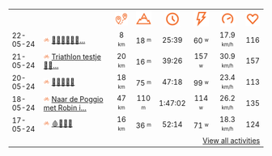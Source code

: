 <table>
    <tr>
        <th></th>
        <th></th>
        <th align="center"><img src="https://raw.githubusercontent.com/robiningelbrecht/strava-activities/master/public/distance.svg" width="30" alt="distance" title="distance"/></th>
        <th align="center"><img src="https://raw.githubusercontent.com/robiningelbrecht/strava-activities/master/public/elevation.svg" width="30" alt="elevation" title="elevation"/></th>
        <th align="center"><img src="https://raw.githubusercontent.com/robiningelbrecht/strava-activities/master/public/time.svg" width="30" alt="time" title="time"/></th>
        <th align="center"><img src="https://raw.githubusercontent.com/robiningelbrecht/strava-activities/master/public/average-watt.svg" width="30" alt="average watts" title="average watts"/></th>
        <th align="center"><img src="https://raw.githubusercontent.com/robiningelbrecht/strava-activities/master/public/average-speed.svg" width="30" alt="average speed" title="average speed"/></th>
        <th align="center"><img src="https://raw.githubusercontent.com/robiningelbrecht/strava-activities/master/public/heart-rate.svg" width="30" alt="average heart rate" title="average heart rate"/></th>
    </tr>
            <tr>
            <td>22-05-24</td>
            <td>
                <img src="https://raw.githubusercontent.com/robiningelbrecht/strava-activities/master/public/activity-ride.svg" width="12" alt="🚴‍♂️👷‍♂️🚴‍♂️" title="🚴‍♂️👷‍♂️🚴‍♂️"/>
<a href="https://www.strava.com/activities/11473250770" title="Kcal: 191 | Gear: None ">🚴‍♂️👷‍♂️🚴‍♂️...</a>
            </td>
            <td align="center">8 <sup><sub>km</sub></sup></td>
            <td align="center">18 <sup><sub>m</sub></sup></td>
            <td align="center">25:39</td>
            <td align="center">60 <sup><sub>w</sub></sup></td>
            <td align="center">17.9 <sup><sub>km/h</sub></sup></td>
            <td align="center">116</td>
        </tr>
            <tr>
            <td>21-05-24</td>
            <td>
                <img src="https://raw.githubusercontent.com/robiningelbrecht/strava-activities/master/public/activity-ride.svg" width="12" alt="Triathlon testje 🚴‍♂️" title="Triathlon testje 🚴‍♂️"/>
<a href="https://www.strava.com/activities/11465208327" title="Kcal: 534 | Gear: None ">Triathlon testje 🚴‍♂️...</a>
            </td>
            <td align="center">20 <sup><sub>km</sub></sup></td>
            <td align="center">16 <sup><sub>m</sub></sup></td>
            <td align="center">39:26</td>
            <td align="center">157 <sup><sub>w</sub></sup></td>
            <td align="center">30.9 <sup><sub>km/h</sub></sup></td>
            <td align="center">157</td>
        </tr>
            <tr>
            <td>20-05-24</td>
            <td>
                <img src="https://raw.githubusercontent.com/robiningelbrecht/strava-activities/master/public/activity-ride.svg" width="12" alt="👴👵👧🏊‍♂️" title="👴👵👧🏊‍♂️"/>
<a href="https://www.strava.com/activities/11469012759" title="Kcal: 345 | Gear: None ">👴👵👧🏊‍♂️</a>
            </td>
            <td align="center">18 <sup><sub>km</sub></sup></td>
            <td align="center">75 <sup><sub>m</sub></sup></td>
            <td align="center">47:18</td>
            <td align="center">99 <sup><sub>w</sub></sup></td>
            <td align="center">23.4 <sup><sub>km/h</sub></sup></td>
            <td align="center">113</td>
        </tr>
            <tr>
            <td>18-05-24</td>
            <td>
                <img src="https://raw.githubusercontent.com/robiningelbrecht/strava-activities/master/public/activity-ride.svg" width="12" alt="Naar de Poggio met Robin in de regen" title="Naar de Poggio met Robin in de regen"/>
<a href="https://www.strava.com/activities/11436874123" title="Kcal: 936 | Gear: None ">Naar de Poggio met Robin i...</a>
            </td>
            <td align="center">47 <sup><sub>km</sub></sup></td>
            <td align="center">110 <sup><sub>m</sub></sup></td>
            <td align="center">1:47:02</td>
            <td align="center">114 <sup><sub>w</sub></sup></td>
            <td align="center">26.2 <sup><sub>km/h</sub></sup></td>
            <td align="center">135</td>
        </tr>
            <tr>
            <td>17-05-24</td>
            <td>
                <img src="https://raw.githubusercontent.com/robiningelbrecht/strava-activities/master/public/activity-ride.svg" width="12" alt="🩸💇‍♂️👧" title="🩸💇‍♂️👧"/>
<a href="https://www.strava.com/activities/11432469349" title="Kcal: 483 | Gear: None ">🩸💇‍♂️👧</a>
            </td>
            <td align="center">16 <sup><sub>km</sub></sup></td>
            <td align="center">36 <sup><sub>m</sub></sup></td>
            <td align="center">52:14</td>
            <td align="center">71 <sup><sub>w</sub></sup></td>
            <td align="center">18.3 <sup><sub>km/h</sub></sup></td>
            <td align="center">124</td>
        </tr>
                <tr>
            <td colspan="8" align="right"><a href="https://github.com/robiningelbrecht/strava-activities#activities">View all activities</a></td>
        </tr>
    </table>
